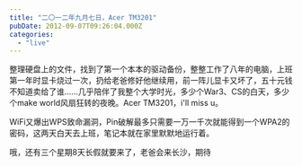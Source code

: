 ```yaml
---
title: "二〇一二年九月七日，Acer TM3201"
pubDate: 2012-09-07T09:26:04.000Z
categories: 
  - "live"
---
```


整理硬盘上的文件，找到了第一个本本的驱动备份，整整工作了八年的电脑，上班第一年时显卡烧过一次，扔给老爸修好他继续用，前一阵儿显卡又坏了，五十元钱不知道卖给了谁……几乎陪伴了我整个大学时光，多少个War3、CS的白天，多少个make world风扇狂转的夜晚。Acer TM3201，i'll miss u。

WiFi又爆出WPS致命漏洞，Pin破解最多只需要一万一千次就能得到一个WPA2的密码，这两天白天去上班，笔记本就在家里默默地运行着。

哦，还有三个星期8天长假就要来了，老爸会来长沙，期待
